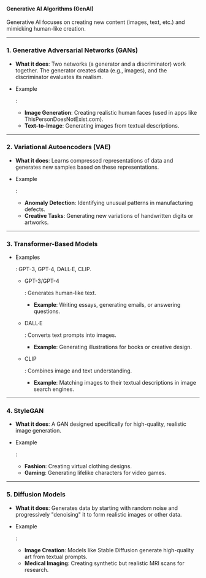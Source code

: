 #### Generative AI Algorithms (GenAI)

Generative AI focuses on creating new content (images, text, etc.) and mimicking human-like creation.

------

### **1. Generative Adversarial Networks (GANs)**

- **What it does**: Two networks (a generator and a discriminator) work together. The generator creates data (e.g., images), and the discriminator evaluates its realism.

- Example

  :

  - **Image Generation**: Creating realistic human faces (used in apps like ThisPersonDoesNotExist.com).
  - **Text-to-Image**: Generating images from textual descriptions.

------

### **2. Variational Autoencoders (VAE)**

- **What it does**: Learns compressed representations of data and generates new samples based on these representations.

- Example

  :

  - **Anomaly Detection**: Identifying unusual patterns in manufacturing defects.
  - **Creative Tasks**: Generating new variations of handwritten digits or artworks.

------

### **3. Transformer-Based Models**

- Examples

  : GPT-3, GPT-4, DALL·E, CLIP.

  - GPT-3/GPT-4

    : Generates human-like text.

    - **Example**: Writing essays, generating emails, or answering questions.

  - DALL·E

    : Converts text prompts into images.

    - **Example**: Generating illustrations for books or creative design.

  - CLIP

    : Combines image and text understanding.

    - **Example**: Matching images to their textual descriptions in image search engines.

------

### **4. StyleGAN**

- **What it does**: A GAN designed specifically for high-quality, realistic image generation.

- Example

  :

  - **Fashion**: Creating virtual clothing designs.
  - **Gaming**: Generating lifelike characters for video games.

------

### **5. Diffusion Models**

- **What it does**: Generates data by starting with random noise and progressively "denoising" it to form realistic images or other data.

- Example

  :

  - **Image Creation**: Models like Stable Diffusion generate high-quality art from textual prompts.
  - **Medical Imaging**: Creating synthetic but realistic MRI scans for research.